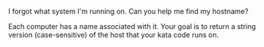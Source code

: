 I forgot what system I'm running on. Can you help me find my hostname?

Each computer has a name associated with it. Your goal is to return a string version (case-sensitive) of the host that your kata code runs on.